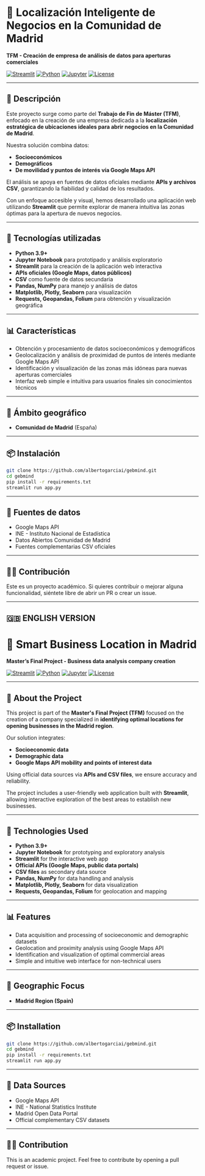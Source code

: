 
# 📍 Localización Inteligente de Negocios en la Comunidad de Madrid

**TFM - Creación de empresa de análisis de datos para aperturas comerciales**

[![Streamlit](https://img.shields.io/badge/Framework-Streamlit-red)](https://streamlit.io/)
[![Python](https://img.shields.io/badge/Python-3.9%2B-blue)](https://www.python.org/)
[![Jupyter](https://img.shields.io/badge/Notebook-Jupyter-orange)](https://jupyter.org/)
[![License](https://img.shields.io/badge/License-MIT-green)](LICENSE)

---

## 📖 Descripción

Este proyecto surge como parte del **Trabajo de Fin de Máster (TFM)**, enfocado en la creación de una empresa dedicada a la **localización estratégica de ubicaciones ideales para abrir negocios en la Comunidad de Madrid**.  

Nuestra solución combina datos:

- **Socioeconómicos**  
- **Demográficos**  
- **De movilidad y puntos de interés vía Google Maps API**  

El análisis se apoya en fuentes de datos oficiales mediante **APIs y archivos CSV**, garantizando la fiabilidad y calidad de los resultados.

Con un enfoque accesible y visual, hemos desarrollado una aplicación web utilizando **Streamlit** que permite explorar de manera intuitiva las zonas óptimas para la apertura de nuevos negocios.

---

## 🚀 Tecnologías utilizadas

- **Python 3.9+**
- **Jupyter Notebook** para prototipado y análisis exploratorio
- **Streamlit** para la creación de la aplicación web interactiva
- **APIs oficiales (Google Maps, datos públicos)**
- **CSV** como fuente de datos secundaria
- **Pandas, NumPy** para manejo y análisis de datos
- **Matplotlib, Plotly, Seaborn** para visualización
- **Requests, Geopandas, Folium** para obtención y visualización geográfica

---

## 📊 Características

- Obtención y procesamiento de datos socioeconómicos y demográficos
- Geolocalización y análisis de proximidad de puntos de interés mediante Google Maps API
- Identificación y visualización de las zonas más idóneas para nuevas aperturas comerciales
- Interfaz web simple e intuitiva para usuarios finales sin conocimientos técnicos

---

## 📍 Ámbito geográfico

- **Comunidad de Madrid** (España)

---

## 📦 Instalación

```bash
git clone https://github.com/albertogarciai/gebmind.git
cd gebmind
pip install -r requirements.txt
streamlit run app.py
```

---

## 📑 Fuentes de datos

- Google Maps API
- INE - Instituto Nacional de Estadística
- Datos Abiertos Comunidad de Madrid
- Fuentes complementarias CSV oficiales

---

## 🧑‍💻 Contribución

Este es un proyecto académico. Si quieres contribuir o mejorar alguna funcionalidad, siéntete libre de abrir un PR o crear un issue.

---

## 🇬🇧 ENGLISH VERSION

# 📍 Smart Business Location in Madrid

**Master’s Final Project - Business data analysis company creation**

[![Streamlit](https://img.shields.io/badge/Framework-Streamlit-red)](https://streamlit.io/)
[![Python](https://img.shields.io/badge/Python-3.9%2B-blue)](https://www.python.org/)
[![Jupyter](https://img.shields.io/badge/Notebook-Jupyter-orange)](https://jupyter.org/)
[![License](https://img.shields.io/badge/License-MIT-green)](LICENSE)

---

## 📖 About the Project

This project is part of the **Master's Final Project (TFM)** focused on the creation of a company specialized in **identifying optimal locations for opening businesses in the Madrid region**.  

Our solution integrates:

- **Socioeconomic data**  
- **Demographic data**  
- **Google Maps API mobility and points of interest data**

Using official data sources via **APIs and CSV files**, we ensure accuracy and reliability.

The project includes a user-friendly web application built with **Streamlit**, allowing interactive exploration of the best areas to establish new businesses.

---

## 🚀 Technologies Used

- **Python 3.9+**
- **Jupyter Notebook** for prototyping and exploratory analysis
- **Streamlit** for the interactive web app
- **Official APIs (Google Maps, public data portals)**
- **CSV files** as secondary data source
- **Pandas, NumPy** for data handling and analysis
- **Matplotlib, Plotly, Seaborn** for data visualization
- **Requests, Geopandas, Folium** for geolocation and mapping

---

## 📊 Features

- Data acquisition and processing of socioeconomic and demographic datasets
- Geolocation and proximity analysis using Google Maps API
- Identification and visualization of optimal commercial areas
- Simple and intuitive web interface for non-technical users

---

## 📍 Geographic Focus

- **Madrid Region (Spain)**

---

## 📦 Installation

```bash
git clone https://github.com/albertogarciai/gebmind.git
cd gebmind
pip install -r requirements.txt
streamlit run app.py
```

---

## 📑 Data Sources

- Google Maps API
- INE - National Statistics Institute
- Madrid Open Data Portal
- Official complementary CSV datasets

---

## 🧑‍💻 Contribution

This is an academic project. Feel free to contribute by opening a pull request or issue.
